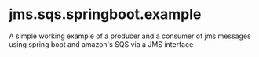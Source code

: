 # jms.sqs.springboot.example
A simple working example of a producer and a consumer of jms messages using spring boot and amazon's SQS via a JMS interface
